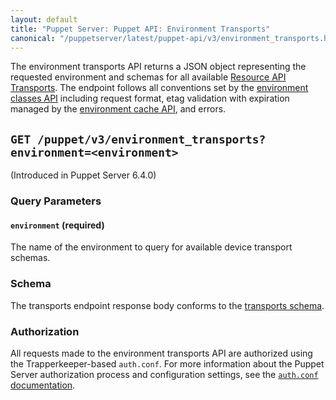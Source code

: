 ```yaml
---
layout: default
title: "Puppet Server: Puppet API: Environment Transports"
canonical: "/puppetserver/latest/puppet-api/v3/environment_transports.html"
---
```


[Resource API Transports]: https://puppet.com/docs/puppet/latest/about_the_resource_api.html#resource-api-transports
[environment cache API]: ../../admin-api/v1/environment-cache.markdown
[environment classes API]: ./environment_classes.markdown
[transports schema]: ./environment_transports.json
[`auth.conf` documentation]: ../../config_file_auth.markdown

The environment transports API returns a JSON object representing the
requested environment and schemas for all available [Resource API Transports][].
The endpoint follows all conventions set by the [environment classes API][]
including request format, etag validation with expiration managed by the
[environment cache API][], and errors.

## `GET /puppet/v3/environment_transports?environment=<environment>`

(Introduced in Puppet Server 6.4.0)


### Query Parameters

#### `environment` (required)
The name of the environment to query for available device transport schemas.

### Schema

The transports endpoint response body conforms to the [transports schema][].

### Authorization

All requests made to the environment transports API are authorized using the
Trapperkeeper-based `auth.conf`.  For more information about the Puppet Server
authorization process and configuration settings, see the
[`auth.conf` documentation][].
